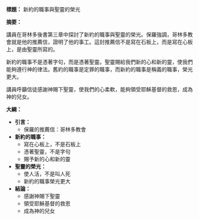 **標題：** 新約的職事與聖靈的榮光

**摘要：**

講員在哥林多後書第三章中探討了新約的職事與聖靈的榮光。保羅強調，哥林多教會就是他的推薦信，證明了他的事工。這封推薦信不是寫在石板上，而是寫在心板上，是由聖靈所寫的。

新約的職事不是憑著字句，而是憑著聖靈。聖靈賜給我們新的心和新的靈，使我們能夠遵行神的律法。舊約的職事是定罪的職事，而新約的職事是稱義的職事，榮光更大。

講員呼籲信徒感謝神賜下聖靈，使我們的心柔軟，能夠領受耶穌基督的救恩，成為神的兒女。

**大綱：**

* **引言：**
    * 保羅的推薦信：哥林多教會
* **新約的職事：**
    * 寫在心板上，不是石板上
    * 憑著聖靈，不是字句
    * 賜予新的心和新的靈
* **聖靈的榮光：**
    * 使人活，不是叫人死
    * 新約的職事榮光更大
* **結論：**
    * 感謝神賜下聖靈
    * 領受耶穌基督的救恩
    * 成為神的兒女